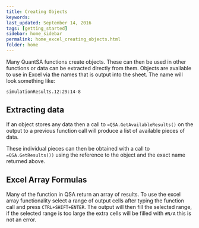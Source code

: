 ```yaml
---
title: Creating Objects
keywords: 
last_updated: September 14, 2016
tags: [getting_started]
sidebar: home_sidebar
permalink: home_excel_creating_objects.html
folder: home
---
```


Many QuantSA functions create objects.  These can then be used in other functions or data can be extracted directly from them.  Objects are available to use in Excel via the names that is output into the sheet.  The name will look something like:

```
simulationResults.12:29:14-8
```

## Extracting data

If an object stores any data then a call to  `=QSA.GetAvailableResults()` on the output to a previous function call will produce a list of available pieces of data.

These individual pieces can then be obtained with a call to `=QSA.GetResults())` using the reference to the object and the exact name returned above.

##  Excel Array Formulas

Many of the function in QSA return an array of results.  To use the excel array functionality select a range of output cells after typing the function call and press `CTRL+SHIFT+ENTER`.  The output will then fill the selected range, if the selected range is too large the extra cells will be filled with `#N/A` this is not an error.
